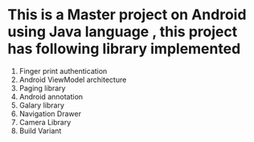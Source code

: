 # This is a Master project on Android using Java language , this project has following library implemented

1. Finger print authentication 
2. Android ViewModel architecture
3. Paging library
4. Android annotation
5. Galary library
6. Navigation Drawer
7. Camera Library
8. Build Variant 

